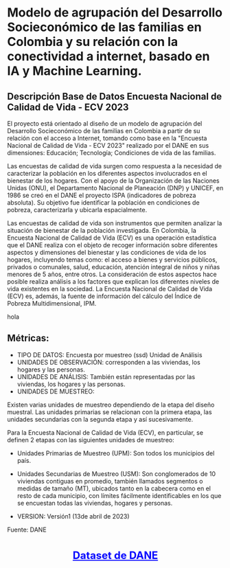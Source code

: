 # Modelo de agrupación  del Desarrollo Socieconómico de las familias en Colombia y su relación con la conectividad a internet, basado en IA y Machine Learning.


## Descripción Base de Datos Encuesta Nacional de Calidad de Vida - ECV 2023
El proyecto está orientado al diseño de un modelo de agrupación del Desarrollo Socieconómico de las familias en Colombia a partir de su relación con el acceso a Internet, tomando como base en la "Encuesta Nacional de Calidad de Vida - ECV 2023" realizado por el DANE en sus dimensiones: Educación; Tecnología; Condiciones de vida de las familias.

Las encuestas de calidad de vida surgen como respuesta a la necesidad de caracterizar la población en los diferentes aspectos involucrados en el bienestar de los hogares. Con el apoyo de la Organización de las Naciones Unidas (ONU), el Departamento Nacional de Planeación (DNP) y UNICEF, en 1986 se creó en el DANE el proyecto ISPA (indicadores de pobreza absoluta). Su objetivo fue identificar la población en condiciones de pobreza, caracterizarla y ubicarla espacialmente.

Las encuestas de calidad de vida son instrumentos que permiten analizar la situación de bienestar de la población investigada. En Colombia, la Encuesta Nacional de Calidad de Vida (ECV) es una operación estadística que el DANE realiza con el objeto de recoger información sobre diferentes aspectos y dimensiones del bienestar y las condiciones de vida de los hogares, incluyendo temas como: el acceso a bienes y servicios públicos, privados o comunales, salud, educación, atención integral de niños y niñas menores de 5 años, entre otros. La consideración de estos aspectos hace posible realiza análisis a los factores que explican los diferentes niveles de vida existentes en la sociedad. La Encuesta Nacional de Calidad de Vida (ECV) es, además, la fuente de información del cálculo del Índice de Pobreza Multidimensional, IPM.

hola
## Métricas:
- TIPO DE DATOS:
Encuesta por muestreo (ssd)
Unidad de Análisis
- UNIDADES DE OBSERVACIÓN: corresponden a las viviendas, los hogares y las personas.
- UNIDADES DE ANÁLISIS: También están representadas por las viviendas, los hogares y las personas.
- UNIDADES DE MUESTREO:

Existen varias unidades de muestreo dependiendo de la etapa del diseño muestral. Las unidades primarias se relacionan con la primera etapa, las unidades secundarias con la segunda etapa y así sucesivamente.

Para la Encuesta Nacional de Calidad de Vida (ECV), en particular, se definen 2 etapas con las siguientes unidades de muestreo:

- Unidades Primarias de Muestreo (UPM): Son todos los municipios del país.
- Unidades Secundarias de Muestreo (USM): Son conglomerados de 10 viviendas contiguas en promedio, también llamados segmentos o medidas de tamaño (MT), ubicados tanto en la cabecera como en el resto de cada municipio, con límites fácilmente identificables en los que se encuestan todas las viviendas, hogares y personas.

- VERSION: Versión1 (13de abril de 2023)

Fuente: DANE<div style="text-align: center; margin: 20px;">  
  <a href="https://microdatos.dane.gov.co/index.php/catalog/827" target="_blank" style="font-size: 24px; font-weight: bold; color: blue;">Dataset de DANE</a>  
</div>